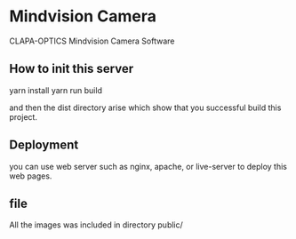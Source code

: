 # Mindvision Camera

CLAPA-OPTICS Mindvision Camera Software

## How to init this server

yarn install
yarn run build

and then the dist directory arise which show that you successful build this project.

## Deployment

you can use web server such as nginx, apache, or live-server to deploy this web pages.

## file ##

All the images was included in directory public/
